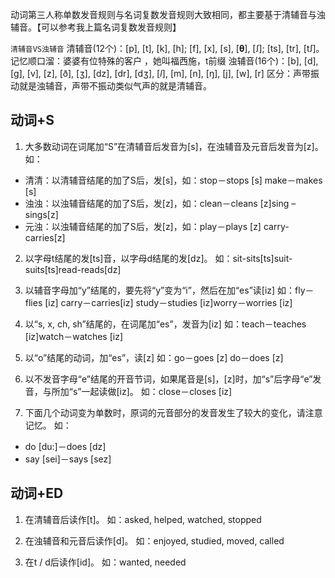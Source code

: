 动词第三人称单数发音规则与名词复数发音规则大致相同，都主要基于清辅音与浊辅音。【可以参考我上篇名词复数发音规则】

`清辅音VS浊辅音`
清辅音(12个)：[p], [t], [k], [h]; [f], [x], [s], [𝛉], [ꭍ]; [ts], [tr], [tꭍ]。记忆顺口溜：婆婆有位特殊的客户 ，她叫福西施，t前缀
浊辅音(16个)：[b], [d], [g], [v], [z], [ð], [ʒ], [dz], [dr], [dʒ], [𝑙], [m], [n], [ŋ], [j], [w], [r]
区分：声带振动就是浊辅音，声带不振动类似气声的就是清辅音。

## 动词+S
1. 大多数动词在词尾加“S”在清辅音后发音为[s]，在浊辅音及元音后发音为[z]。
如：
* 清清：以清辅音结尾的加了S后，发[s]，如：stop－stops [s]  make－makes [s] 
* 浊浊：以浊辅音结尾的加了S后，发[z]，如：clean－cleans [z]sing – sings[z] 
* 元浊：以浊辅音结尾的加了S后，发[z]，如：play－plays [z] carry-carries[z]
  
2. 以字母t结尾的发[ts]音，以字母d结尾的发[dz]。
如：sit-sits[ts]suit-suits[ts]read-reads[dz] 

3. 以辅音字母加“y”结尾的，要先将“y”变为“i”，然后在加“es”读[iz] 
如：fly－flies [iz] carry－carries[iz]  study－studies [iz]worry－worries  [iz]

4. 以“s, x, ch, sh”结尾的，在词尾加“es”，发音为[iz] 
如：teach－teaches [iz]watch－watches [iz]

5. 以“o”结尾的动词，加“es”，读[z] 
如：go－goes [z] do－does [z]

6. 以不发音字母“e”结尾的开音节词，如果尾音是[s]，[z]时，加“s”后字母“e”发音，与所加“s”一起读做[iz]。
如：close－closes [iz]

7. 下面几个动词变为单数时，原词的元音部分的发音发生了较大的变化，请注意记忆。
如：
* do [du:]－does [dz]  
* say [sei]－says [sez]  

## 动词+ED
1. 在清辅音后读作[t]。
如：asked, helped, watched, stopped  

2. 在浊辅音和元音后读作[d]。
如：enjoyed, studied, moved, called  

3. 在t / d后读作[id]。
如：wanted, needed  
